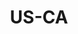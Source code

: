---
post_id:    2018-05-US-CA
title:      US-CA
date_start: 2018-05-25
date_end:   2018-05-29
cover_idx:  0
cover_meta: California
images:
  - ext:    00.jpg
    width:  2400
    height: 3000
    meta:   Sonoma Coast, CA
tags:
  - U.S.
---